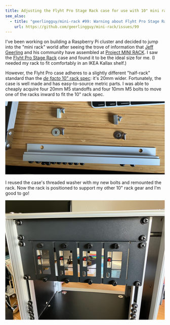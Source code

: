 ```yaml
---
title: Adjusting the Flyht Pro Stage Rack case for use with 10" mini racks
see_also:
  - title: "geerlingguy/mini-rack #99: Warning about Flyht Pro Stage Rack case and DeskPi Rackmate compatibility."
    url: https://github.com/geerlingguy/mini-rack/issues/99
---
```


I've been working on building a Raspberry Pi cluster and decided to jump into the "mini rack" world after seeing the trove of information that [Jeff Geerling][jeff] and his community have assembled at [Project MINI RACK][project-mini-rack]. I saw the [Flyht Pro Stage Rack][thomann] case and found it to be the ideal size for me. (I needed my rack to fit comfortably in an IKEA Kallax shelf.)

However, the Flyht Pro case adheres to a slightly different "half-rack" standard than the [_de facto_ 10" rack spec][10-in-rack]: it's 20mm wider. Fortunately, the case is well made and has easy-to-source metric parts. I was able to cheaply acquire four 20mm M5 standoffs and four 10mm M5 bolts to move one of the racks inward to fit the 10" rack spec.

![Photo showing one rail removed from the case with its own pair of M5 bolts and threaded washers; two pairs of 20mm M5 standoff and 10mm M5 bolt are laying next to the rail's own hardware](/assets/flyht-hardware.jpg)

I reused the case's threaded washer with my new bolts and remounted the rack. Now the rack is positioned to support my other 10" rack gear and I'm good to go!

![Photo of repositioned rack inside the case with a blank 10" panel and a four-tray Raspberry Pi panel mounted properly within the case](/assets/flyht-finished.jpg)

[jeff]: https://www.jeffgeerling.com/
[project-mini-rack]: https://mini-rack.jeffgeerling.com/
[thomann]: https://www.thomannmusic.com/flyht_pro_stage_rack_95_6u_double_door.htm
[10-in-rack]: https://mini-rack.jeffgeerling.com/#standard
